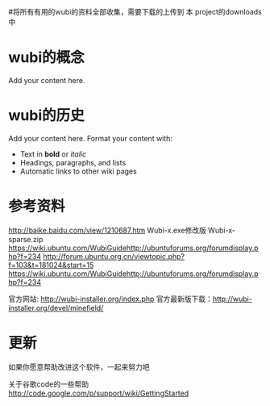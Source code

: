 #将所有有用的wubi的资料全部收集，需要下载的上传到 本 project的downloads中

# wubi的概念 #

Add your content here.


# wubi的历史 #

Add your content here.  Format your content with:
  * Text in **bold** or _italic_
  * Headings, paragraphs, and lists
  * Automatic links to other wiki pages

# 参考资料 #

http://baike.baidu.com/view/1210687.htm
Wubi-x.exe修改版
Wubi-x-sparse.zip
https://wiki.ubuntu.com/WubiGuidehttp://ubuntuforums.org/forumdisplay.php?f=234
http://forum.ubuntu.org.cn/viewtopic.php?f=103&t=181024&start=15
https://wiki.ubuntu.com/WubiGuidehttp://ubuntuforums.org/forumdisplay.php?f=234

官方网站: http://wubi-installer.org/index.php
官方最新版下载：http://wubi-installer.org/devel/minefield/

# 更新 #

如果你愿意帮助改进这个软件，一起来努力吧


关于谷歌code的一些帮助
http://code.google.com/p/support/wiki/GettingStarted
